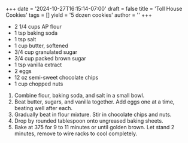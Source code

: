 +++
date = '2024-10-27T16:15:14-07:00'
draft = false
title = 'Toll House Cookies'
tags = []
yield = '5 dozen cookies'
author = ''
+++

* 2 1/4 cups AP flour
* 1 tsp baking soda
* 1 tsp salt
* 1 cup butter, softened
* 3/4 cup granulated sugar
* 3/4 cup packed brown sugar
* 1 tsp vanilla extract
* 2 eggs
* 12 oz semi-sweet chocolate chips
* 1 cup chopped nuts

1. Combine flour, baking soda, and salt in a small bowl.
2. Beat butter, sugars, and vanilla together. Add eggs one at a time, beating well after each.
3. Gradually beat in flour mixture. Stir in chocolate chips and nuts. 
4. Drop by rounded tablespoon onto ungreased baking sheets.
5. Bake at 375 for 9 to 11 minutes or until golden brown. Let stand 2 minutes, remove to wire racks to cool completely.
